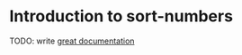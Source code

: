 # Introduction to sort-numbers

TODO: write [great documentation](http://jacobian.org/writing/what-to-write/)
